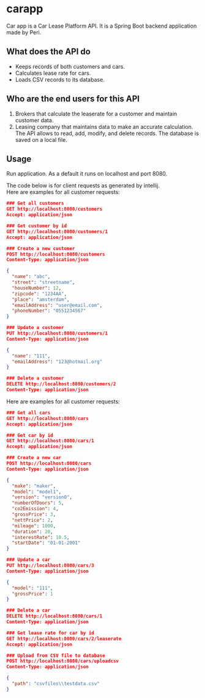# carapp
Car app is a Car Lease Platform API. It is a Spring Boot backend application made by Peri.

## What does the API do
* Keeps records of both customers and cars.
* Calculates lease rate for cars.
* Loads CSV records to its database.

## Who are the end users for this API
1.	Brokers that calculate the leaserate for a customer and maintain customer data.
2.	Leasing company that maintains data to make an accurate calculation.
The API allows to read, add, modify, and delete records.
The database is saved on a local file.

## Usage
Run application. As a default it runs on localhost and port 8080.

The code below is for client requests as generated by intellij.  
Here are examples for all customer requests:
```json
### Get all customers
GET http://localhost:8080/customers
Accept: application/json

### Get customer by id
GET http://localhost:8080/customers/1
Accept: application/json

### Create a new customer
POST http://localhost:8080/customers
Content-Type: application/json

{
  "name": "abc",
  "street": "streetname",
  "houseNumber": 12,
  "zipcode": "1234AA",
  "place": "amsterdam",
  "emailAddress": "user@email.com",
  "phoneNumber": "0551234567"
}

### Update a customer
PUT http://localhost:8080/customers/1
Content-Type: application/json

{
  "name": "111",
  "emailAddress": "123@hotmail.org"
}

### Delete a customer
DELETE http://localhost:8080/customers/2
Content-Type: application/json

```

Here are examples for all customer requests:
```json
### Get all cars
GET http://localhost:8080/cars
Accept: application/json

### Get car by id
GET http://localhost:8080/cars/1
Accept: application/json

### Create a new car
POST http://localhost:8080/cars
Content-Type: application/json

{
  "make": "maker",
  "model": "model1",
  "version": "version0",
  "numberOfDoors": 5,
  "co2Emission": 4,
  "grossPrice": 3,
  "nettPrice": 2,
  "mileage": 1000,
  "duration": 20,
  "interestRate": 10.5,
  "startDate": "01-01-2001"
}

### Update a car
PUT http://localhost:8080/cars/3
Content-Type: application/json

{
  "model": "111",
  "grossPrice": 1
}

### Delete a car
DELETE http://localhost:8080/cars/1
Content-Type: application/json

### Get lease rate for car by id
GET http://localhost:8080/cars/2/leaserate
Accept: application/json

### Upload from CSV file to database
POST http://localhost:8080/cars/uploadcsv
Content-Type: application/json

{
  "path": "csvfiles\\testdata.csv"
}
```
